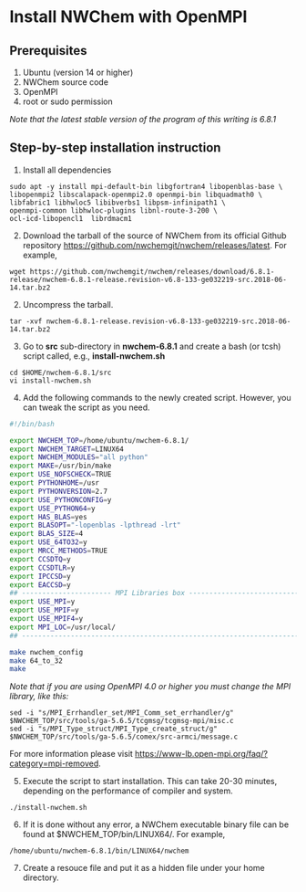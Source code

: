 # Install NWChem with OpenMPI

## Prerequisites
1. Ubuntu (version 14 or higher)
2. NWChem source code
3. OpenMPI
4. root or sudo permission

*Note that the latest stable version of the program of this writing is 6.8.1*

## Step-by-step installation instruction

1. Install all dependencies
```
sudo apt -y install mpi-default-bin libgfortran4 libopenblas-base \
libopenmpi2 libscalapack-openmpi2.0 openmpi-bin libquadmath0 \
libfabric1 libhwloc5 libibverbs1 libpsm-infinipath1 \
openmpi-common libhwloc-plugins libnl-route-3-200 \
ocl-icd-libopencl1  librdmacm1
```

2. Download the tarball of the source of NWChem from its official Github repository https://github.com/nwchemgit/nwchem/releases/latest. For example,
```
wget https://github.com/nwchemgit/nwchem/releases/download/6.8.1-release/nwchem-6.8.1-release.revision-v6.8-133-ge032219-src.2018-06-14.tar.bz2
```

2. Uncompress the tarball.
```
tar -xvf nwchem-6.8.1-release.revision-v6.8-133-ge032219-src.2018-06-14.tar.bz2
```

3. Go to **src** sub-directory in **nwchem-6.8.1** and create a bash (or tcsh) script called, e.g., **install-nwchem.sh**
```
cd $HOME/nwchem-6.8.1/src
vi install-nwchem.sh
```

4. Add the following commands to the newly created script. However, you can tweak the script as you need.
```sh
#!/bin/bash

export NWCHEM_TOP=/home/ubuntu/nwchem-6.8.1/
export NWCHEM_TARGET=LINUX64
export NWCHEM_MODULES="all python"
export MAKE=/usr/bin/make
export USE_NOFSCHECK=TRUE
export PYTHONHOME=/usr
export PYTHONVERSION=2.7
export USE_PYTHONCONFIG=y
export USE_PYTHON64=y
export HAS_BLAS=yes
export BLASOPT="-lopenblas -lpthread -lrt"
export BLAS_SIZE=4
export USE_64TO32=y
export MRCC_METHODS=TRUE
export CCSDTQ=y
export CCSDTLR=y
export IPCCSD=y
export EACCSD=y
## ---------------------- MPI Libraries box ---------------------------
export USE_MPI=y
export USE_MPIF=y
export USE_MPIF4=y
export MPI_LOC=/usr/local/
## --------------------------------------------------------------------

make nwchem_config
make 64_to_32
make
```

*Note that if you are using OpenMPI 4.0 or higher you must change the MPI library, like this:*
```
sed -i "s/MPI_Errhandler_set/MPI_Comm_set_errhandler/g" $NWCHEM_TOP/src/tools/ga-5.6.5/tcgmsg/tcgmsg-mpi/misc.c
sed -i "s/MPI_Type_struct/MPI_Type_create_struct/g" $NWCHEM_TOP/src/tools/ga-5.6.5/comex/src-armci/message.c
```
For more information please visit https://www-lb.open-mpi.org/faq/?category=mpi-removed.

5. Execute the script to start installation. This can take 20-30 minutes, depending on the performance of compiler and system.
```
./install-nwchem.sh
```

6. If it is done without any error, a NWChem executable binary file can be found at $NWCHEM_TOP/bin/LINUX64/. For example,
```
/home/ubuntu/nwchem-6.8.1/bin/LINUX64/nwchem
```

7. Create a resouce file and put it as a hidden file under your home directory.

